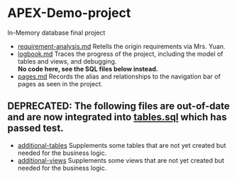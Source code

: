 # APEX-Demo-project
In-Memory database final project
- <a href="https://github.com/herobrine1010/APEX-Demo-project/blob/master/requirement%20analysis.md">requirement-analysis.md</a>
Retells the origin requirements via Mrs. Yuan.
- <a href="https://github.com/herobrine1010/APEX-Demo-project/blob/master/logbook.md">logbook.md</a>
Traces the progress of the project, including the model of tables and views, and debugging.<br/>
<b> No code here, see the SQL files below instead.</b>  
- <a href="https://github.com/herobrine1010/APEX-Demo-project/blob/master/pages.md">pages.md</a>
Records the alias and relationships to the navigation bar of pages as seen in the project.
## DEPRECATED: The following files are out-of-date and are now integrated into <a href="https://github.com/herobrine1010/APEX-Demo-project/blob/master/tables.sql">tables.sql</a> which has passed test.
- <a href="https://github.com/herobrine1010/APEX-Demo-project/blob/master/additional%20tables.sql">additional-tables</a>
Supplements some tables that are not yet created but needed for the business logic. 
- <a href="https://github.com/herobrine1010/APEX-Demo-project/blob/master/additional%20views.sql">additional-views</a>
Supplements some views that are not yet created but needed for the business logic.

